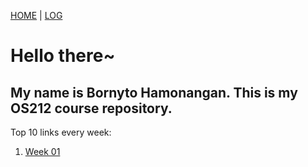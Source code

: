 [HOME](.) | [LOG](TXT/mylog.txt)

# Hello there~

## My name is Bornyto Hamonangan. This is my OS212 course repository.

Top 10 links every week:

1. [Week 01](W01/)
